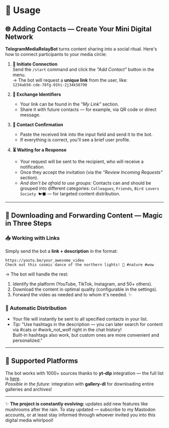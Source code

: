 # 💬 Usage  

## 🌐 Adding Contacts — Create Your Mini Digital Network  

**TelegramMediaRelayBot** turns content sharing into a social ritual. Here's how to connect participants to your media circle:  

1. **🔄 Initiate Connection**  
   Send the `/start` command and click the *"Add Contact"* button in the menu.  
   → The bot will request a **unique link** from the user, like:  
   `1234ab56-cde-78fg-01hi-2j34k56790`  

2. **🔗 Exchange Identifiers**  
   - Your link can be found in the *"My Link"* section.  
   - Share it with future contacts — for example, via QR code or direct message.  

3. **🤝 Contact Confirmation**  
   - Paste the received link into the input field and send it to the bot.  
   - If everything is correct, you'll see a brief user profile.  

4. **⏳ Waiting for a Response**  
   - Your request will be sent to the recipient, who will receive a notification.  
   - Once they accept the invitation (via the *"Review Incoming Requests"* section).  
   - *And don't be afraid to use groups:* Contacts can and should be grouped into different categories: `Colleagues`, `Friends`, `Bird Lovers Society 🐦‍⬛️` — for targeted content distribution.  

---

## 🚀 Downloading and Forwarding Content — Magic in Three Steps  

### 📥 Working with Links  
Simply send the bot a **link + description** in the format:  
```
https://youtu.be/your_awesome_video  
Check out this cosmic dance of the northern lights! 🌌 #nature #wow 
```  
→ The bot will handle the rest:  
1. Identify the platform (YouTube, TikTok, Instagram, and 50+ others).  
2. Download the content in optimal quality (configurable in the settings).  
3. Forward the video as needed and to whom it's needed. ✨  

### 🔄 Automatic Distribution  
- Your file will instantly be sent to all specified contacts in your list.  
- *Tip:* "Use hashtags in the description — you can later search for content via #cats or #work_not_wolf right in the chat history!  
Built-in hashtags also work, but custom ones are more convenient and personalized."  

---

## 🔗 Supported Platforms  
The bot works with 1000+ sources thanks to **yt-dlp** integration — the full list is [here](https://github.com/yt-dlp/yt-dlp/blob/master/supportedsites.md).  
*Possible in the future:* integration with **gallery-dl** for downloading entire galleries and archives!  

--- 

✨ **The project is constantly evolving:** updates add new features like mushrooms after the rain. To stay updated — subscribe to my Mastodon accounts, or at least stay informed through whoever invited you into this digital media whirlpool!